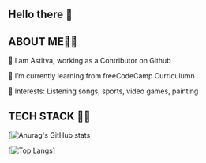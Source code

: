 Hello there 👋
-------------------------------------------------------------------------------------------------------------------------------------------------------------


ABOUT ME👨‍💻
-------------------------------------------------------------------------------------------------------------------------------------------------------------
👀 I am Astitva, working as a Contributor on Github

🌱 I’m currently learning from freeCodeCamp Curriculumn

💞️ Interests: Listening songs, sports, video games, painting



TECH STACK 👨‍💻
-------------------------------------------------------------------------------------------------------------------------------------------------------------





[![Anurag's GitHub stats](https://github-readme-stats.vercel.app/api?username=astitva0011&show_icons=true&theme=radical)


[![Top Langs](https://github-readme-stats.vercel.app/api/top-langs/?username=astitva0011)]
